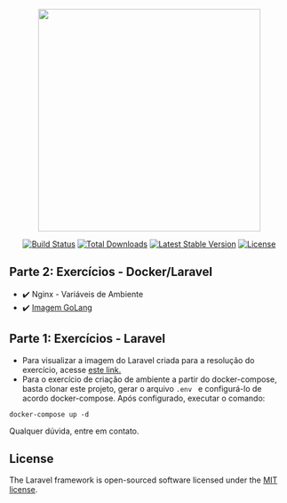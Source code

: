 <p align="center"><img src="https://res.cloudinary.com/dtfbvvkyp/image/upload/v1566331377/laravel-logolockup-cmyk-red.svg" width="400"></p>

<p align="center">
<a href="https://travis-ci.org/laravel/framework"><img src="https://travis-ci.org/laravel/framework.svg" alt="Build Status"></a>
<a href="https://packagist.org/packages/laravel/framework"><img src="https://poser.pugx.org/laravel/framework/d/total.svg" alt="Total Downloads"></a>
<a href="https://packagist.org/packages/laravel/framework"><img src="https://poser.pugx.org/laravel/framework/v/stable.svg" alt="Latest Stable Version"></a>
<a href="https://packagist.org/packages/laravel/framework"><img src="https://poser.pugx.org/laravel/framework/license.svg" alt="License"></a>
</p>

## Parte 2: Exercícios - Docker/Laravel
- :heavy_check_mark: Nginx - Variáveis de Ambiente
- :heavy_check_mark: [Imagem GoLang](https://hub.docker.com/r/gabrielmath/codeeducation)



## Parte 1: Exercícios - Laravel
- Para visualizar a imagem do Laravel criada para a resolução do exercício,
acesse [este link.](https://hub.docker.com/r/gabrielmath/exercicio_img_docker_laravel_devops)
- Para o exercício de criação de ambiente a partir do docker-compose, basta clonar este projeto,
gerar o arquivo ```.env ``` e configurá-lo de acordo docker-compose. Após configurado, executar o comando:
```shell script
docker-compose up -d
```
Qualquer dúvida, entre em contato.

## License

The Laravel framework is open-sourced software licensed under the [MIT license](https://opensource.org/licenses/MIT).
